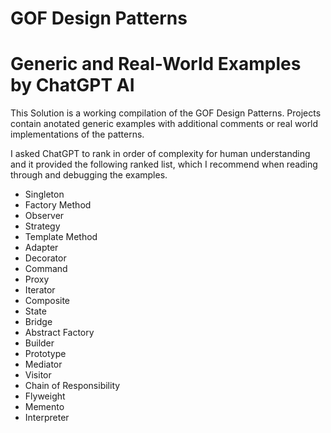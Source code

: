# GOF Design Patterns
# Generic and Real-World Examples by ChatGPT AI

This Solution is a working compilation of the GOF Design Patterns.
Projects contain anotated generic examples with additional comments or real world implementations of the patterns.

I asked ChatGPT to rank in order of complexity for human understanding and it provided the following ranked list, which I recommend when reading through and debugging the examples.

- Singleton
- Factory Method
- Observer
- Strategy
- Template Method
- Adapter
- Decorator
- Command
- Proxy
- Iterator
- Composite
- State
- Bridge
- Abstract Factory
- Builder
- Prototype
- Mediator
- Visitor
- Chain of Responsibility
- Flyweight
- Memento
- Interpreter
